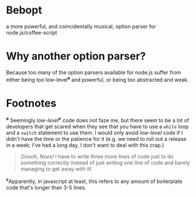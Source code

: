 # Bebopt
a more powerful, and coincidentally musical, option parser for node.js/coffee-script

# Why another option parser?
Because too many of the option parsers available for node.js suffer from either being too low-level<sup>**a**</sup> and powerful, or being too abstracted and weak.


# Footnotes
<sup>**a**</sup>
Seemingly *low-level*<sup>***c***</sup> code does not faze me, but there seem to be a lot of developers that get scared when they see that you have to use a `while` loop and a `switch` statement to use them.  I would only avoid *low-level* code if I didn't have the time or the patience for it (e.g. we need to roll out a release in a week; I've had a long day, I don't want to deal with this crap.)

> *Ooooh, Noes!*  I have to write three more lines of code just to do something correctly instead of just writing one line of code and barely managing to get away with it!

<sup>**c**</sup>Apparently, in javascript at least, this refers to any amount of boilerplate code that's longer than 3-5 lines.
